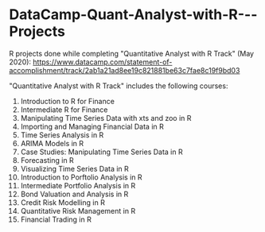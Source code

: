 # DataCamp-Quant-Analyst-with-R---Projects
R projects done while completing "Quantitative Analyst with R Track" (May 2020):
https://www.datacamp.com/statement-of-accomplishment/track/2ab1a21ad8ee19c821881be63c7fae8c19f9bd03

"Quantitative Analyst with R Track" includes the following courses:
1.	Introduction to R for Finance
2.	Intermediate R for Finance
3.	Manipulating Time Series Data with xts and zoo in R
4.	Importing and Managing Financial Data in R
5.	Time Series Analysis in R
6.	ARIMA Models in R
7.	Case Studies: Manipulating Time Series Data in R
8.	Forecasting in R
9.	Visualizing Time Series Data in R
10.	Introduction to Porftolio Analysis in R
11.	Intermediate Portfolio Analysis in R
12.	Bond Valuation and Analysis in R
13.	Credit Risk Modelling in R
14.	Quantitative Risk Management in R
15.	Financial Trading in R

